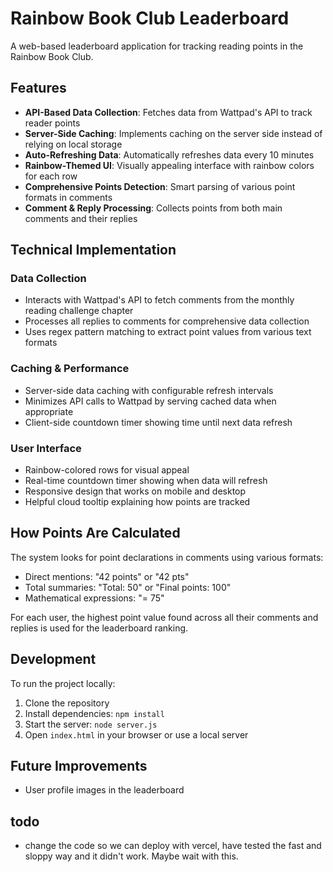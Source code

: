 # Rainbow Book Club Leaderboard

A web-based leaderboard application for tracking reading points in the Rainbow Book Club.

## Features

- **API-Based Data Collection**: Fetches data from Wattpad's API to track reader points
- **Server-Side Caching**: Implements caching on the server side instead of relying on local storage
- **Auto-Refreshing Data**: Automatically refreshes data every 10 minutes
- **Rainbow-Themed UI**: Visually appealing interface with rainbow colors for each row
- **Comprehensive Points Detection**: Smart parsing of various point formats in comments
- **Comment & Reply Processing**: Collects points from both main comments and their replies

## Technical Implementation

### Data Collection

- Interacts with Wattpad's API to fetch comments from the monthly reading challenge chapter
- Processes all replies to comments for comprehensive data collection
- Uses regex pattern matching to extract point values from various text formats

### Caching & Performance

- Server-side data caching with configurable refresh intervals
- Minimizes API calls to Wattpad by serving cached data when appropriate
- Client-side countdown timer showing time until next data refresh

### User Interface

- Rainbow-colored rows for visual appeal
- Real-time countdown timer showing when data will refresh
- Responsive design that works on mobile and desktop
- Helpful cloud tooltip explaining how points are tracked

## How Points Are Calculated

The system looks for point declarations in comments using various formats:
- Direct mentions: "42 points" or "42 pts"
- Total summaries: "Total: 50" or "Final points: 100"
- Mathematical expressions: "= 75"

For each user, the highest point value found across all their comments and replies is used for the leaderboard ranking.

## Development

To run the project locally:

1. Clone the repository
2. Install dependencies: `npm install`
3. Start the server: `node server.js`
4. Open `index.html` in your browser or use a local server

## Future Improvements

- User profile images in the leaderboard

## todo
- change the code so we can deploy with vercel, have tested the fast and sloppy way and it didn't work. Maybe wait with this.